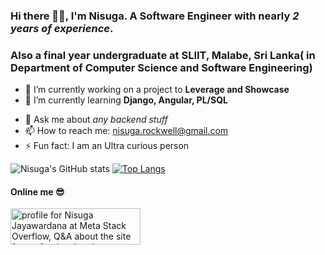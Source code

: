 ### Hi there 👋😀, I'm Nisuga. A Software Engineer with nearly _2 years of experience_. 
### Also a final year undergraduate at SLIIT, Malabe, Sri Lanka( in Department of Computer Science and Software Engineering)

- 🔭 I’m currently working on a project  to **Leverage and Showcase**
- 🌱 I’m currently learning **Django, Angular, PL/SQL**
<!-- - 👯 I’m looking to collaborate on **Prosodical audio enhancement** -->
<!-- - 🤔 I’m looking for help with **How to pitch an awesome software idea ?** -->
- 💬 Ask me about _any backend stuff_
- 📫 How to reach me: nisuga.rockwell@gmail.com
- ⚡ Fun fact: I am an Ultra curious person

![Nisuga's GitHub stats](https://github-readme-stats.vercel.app/api?username=nisugaJ&show_icons=true&theme=dark)
[![Top Langs](https://github-readme-stats.vercel.app/api/top-langs/?username=anuraghazra&layout=compact)](https://github.com/anuraghazra/github-readme-stats)

#### Online me 😎
<a href="https://stackoverflow.com/users/10010326/nisuga-jayawardana"><img src="https://stackoverflow.com/users/flair/10010326.png" width="208" height="58" alt="profile for Nisuga Jayawardana at Meta Stack Overflow, Q&amp;A about the site for professional and enthusiast programmers" title="profile for Nisuga Jayawardana at Meta Stack Overflow, Q&amp;A about the site for professional and enthusiast programmers"></a>
